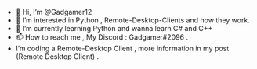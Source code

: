 - 👋 Hi, I’m @Gadgamer12
- 👀 I’m interested in Python , Remote-Desktop-Clients and how they work.
- 🌱 I’m currently learning Python and wanna learn C# and C++
- 📫 How to reach me  , My Discord : Gadgamer#2096 .
- I’m coding a Remote-Desktop Client , more information in my post (Remote Desktop Client) .
<!---
Gadgamer12/Gadgamer12 is a ✨ special ✨ repository because its `README.md` (this file) appears on your GitHub profile.
You can click the Preview link to take a look at your changes.
--->
